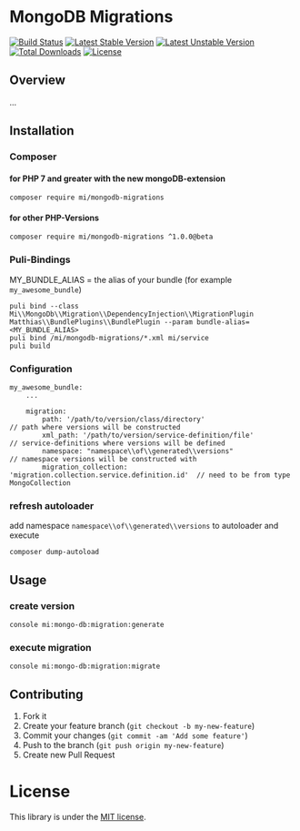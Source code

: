 # MongoDB Migrations

[![Build Status](https://travis-ci.org/MovingImage24/mongodb-migrations.svg?branch=master)](https://travis-ci.org/MovingImage24/mongodb-migrations)
[![Latest Stable Version](https://poser.pugx.org/mi/mongodb-migrations/v/stable)](https://packagist.org/packages/mi/mongodb-migrations)
[![Latest Unstable Version](https://poser.pugx.org/mi/mongodb-migrations/v/unstable)](https://packagist.org/packages/mi/mongodb-migrations)
[![Total Downloads](https://poser.pugx.org/mi/mongodb-migrations/downloads)](https://packagist.org/packages/mi/mongodb-migrations)
[![License](https://poser.pugx.org/mi/mongodb-migrations/license)](https://packagist.org/packages/mi/mongodb-migrations)

## Overview

...

## Installation

### Composer

#### for PHP 7 and greater with the new mongoDB-extension

    composer require mi/mongodb-migrations

#### for other PHP-Versions 

    composer require mi/mongodb-migrations ^1.0.0@beta

### Puli-Bindings

MY_BUNDLE_ALIAS = the alias of your bundle (for example `my_awesome_bundle`)

    puli bind --class Mi\\MongoDb\\Migration\\DependencyInjection\\MigrationPlugin Matthias\\BundlePlugins\\BundlePlugin --param bundle-alias=<MY_BUNDLE_ALIAS>
    puli bind /mi/mongodb-migrations/*.xml mi/service
    puli build

### Configuration

    my_awesome_bundle:
        ...
        
        migration:
            path: '/path/to/version/class/directory'                            // path where versions will be constructed
            xml_path: '/path/to/version/service-definition/file'                // service-definitions where versions will be defined
            namespace: "namespace\\of\\generated\\versions"                     // namespace versions will be constructed with
            migration_collection: 'migration.collection.service.definition.id'  // need to be from type MongoCollection


### refresh autoloader

add namespace `namespace\\of\\generated\\versions` to autoloader and execute
    
    composer dump-autoload

## Usage

### create version

    console mi:mongo-db:migration:generate

### execute migration

    console mi:mongo-db:migration:migrate

## Contributing

1. Fork it
2. Create your feature branch (`git checkout -b my-new-feature`)
3. Commit your changes (`git commit -am 'Add some feature'`)
4. Push to the branch (`git push origin my-new-feature`)
5. Create new Pull Request

# License

This library is under the [MIT license](https://github.com/MovingImage24/mongodb-migrations/blob/master/LICENSE).
